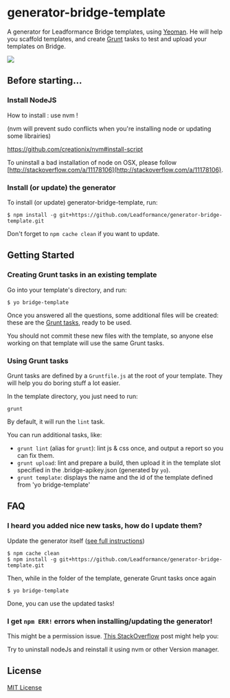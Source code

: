 # generator-bridge-template

A generator for Leadformance Bridge templates, using [Yeoman](http://yeoman.io).
He will help you scaffold templates, and create [Grunt](http://gruntjs.com) tasks to test and upload your templates on Bridge.

![](http://i.imgur.com/CYiHTVE.png)

## Before starting...

### Install NodeJS

How to install : use nvm !

(nvm will prevent sudo conflicts when you're installing node or updating some librairies)

https://github.com/creationix/nvm#install-script

To uninstall a bad installation of node on OSX, please follow [http://stackoverflow.com/a/11178106](http://stackoverflow.com/a/11178106).

### Install (or update) the generator

To install (or update) generator-bridge-template, run:

```
$ npm install -g git+https://github.com/Leadformance/generator-bridge-template.git
```

Don't forget to `npm cache clean` if you want to update.

## Getting Started

### Creating Grunt tasks in an existing template

Go into your template's directory, and run:

```
$ yo bridge-template
```

Once you answered all the questions, some additional files will be created: these are the [Grunt tasks](#using-grunt-tasks), ready to be used.

You should not commit these new files with the template, so anyone else working on that template will use the same Grunt tasks.

### Using Grunt tasks

Grunt tasks are defined by a `Gruntfile.js` at the root of your template.
They will help you do boring stuff a lot easier.

In the template directory, you just need to run:

```
grunt
```

By default, it will run the `lint` task.

You can run additional tasks, like:

- `grunt lint` (alias for `grunt`): lint js & css once, and output a report so you can fix them.
- `grunt upload`: lint and prepare a build, then upload it in the template slot specified in the .bridge-apikey.json (generated by `yo`).
- `grunt template`: displays the name and the id of the template defined from 'yo bridge-template'

## FAQ

### I heard you added nice new tasks, how do I update them?

Update the generator itself ([see full instructions](#install-or-update-the-generator))

```
$ npm cache clean
$ npm install -g git+https://github.com/Leadformance/generator-bridge-template.git
```

Then, while in the folder of the template, generate Grunt tasks once again

```
$ yo bridge-template
```

Done, you can use the updated tasks!

### I get `npm ERR!` errors when installing/updating the generator!

This might be a permission issue.
[This StackOverflow](http://stackoverflow.com/a/16151707) post might help you:

Try to uninstall nodeJs and reinstall it using nvm or other Version manager.

## License

[MIT License](http://en.wikipedia.org/wiki/MIT_License)
